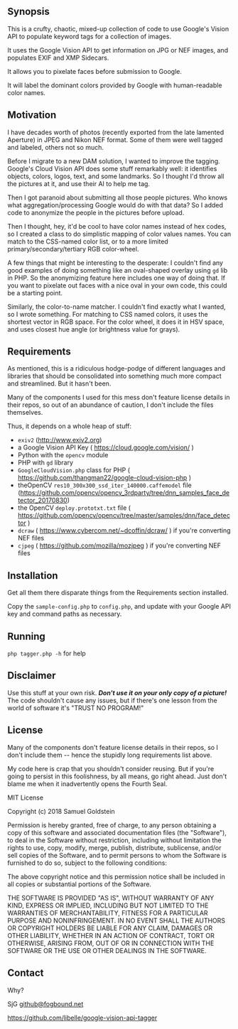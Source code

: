 ## Synopsis

This is a crufty, chaotic, mixed-up collection of code to use Google's Vision API to populate
keyword tags for a collection of images.

It uses the Google Vision API to get information on JPG or NEF images, and populates EXIF and
XMP Sidecars.

It allows you to pixelate faces before submission to Google.

It will label the dominant colors provided by Google with human-readable color names.

## Motivation

I have decades worth of photos (recently exported from the late lamented Aperture) in JPEG and Nikon NEF
format. Some of them were well tagged and labeled, others not so much.

Before I migrate to a new DAM solution, I wanted to improve the tagging. Google's Cloud Vision API does
some stuff remarkably well: it identifies objects, colors, logos, text, and some landmarks. So I thought
I'd throw all the pictures at it, and use their AI to help me tag.

Then I got paranoid about submitting all those people pictures. Who knows what aggregation/processing
Google would do with that data? So I added code to anonymize the people in the pictures before upload.

Then I thought, hey, it'd be cool to have color names instead of hex codes, so I created a class to
do simplistic mapping of color values names. You can match to the CSS-named color list, or to a more
limited primary/secondary/tertiary RGB color-wheel.

A few things that might be interesting to the desperate:
I couldn't find any good examples of doing something like an oval-shaped overlay using `gd` lib in PHP.
So the anonymizing feature here includes one way of doing that. If you want to pixelate out faces with
a nice oval in your own code, this could be a starting point.

Similarly, the color-to-name matcher. I couldn't find exactly what I wanted, so I wrote something.
For matching to CSS named colors, it uses the shortest vector in RGB space.
For the color wheel, it does it in HSV space, and uses closest hue angle (or brightness value for grays).

## Requirements

As mentioned, this is a ridiculous hodge-podge of different languages and libraries that should
be consolidated into something much more compact and streamlined. But it hasn't been.

Many of the components I used for this mess don't feature license details in their repos,
so out of an abundance of caution, I don't include the files themselves.

Thus, it depends on a whole heap of stuff:
* `exiv2` (http://www.exiv2.org)
* a Google Vision API Key ( https://cloud.google.com/vision/ )
* Python with the `opencv` module
* PHP with `gd` library
* `GoogleCloudVision.php` class for PHP ( https://github.com/thangman22/google-cloud-vision-php )
* theOpenCV `res10_300x300_ssd_iter_140000.caffemodel` file (https://github.com/opencv/opencv_3rdparty/tree/dnn_samples_face_detector_20170830)
* the OpenCV `deploy.prototxt.txt` file ( https://github.com/opencv/opencv/tree/master/samples/dnn/face_detector )
* `dcraw` ( https://www.cybercom.net/~dcoffin/dcraw/ ) if you're converting NEF files
* `cjpeg` ( https://github.com/mozilla/mozjpeg ) if you're converting NEF files

## Installation

Get all them there disparate things from the Requirements section installed.

Copy the `sample-config.php` to `config.php`, and update with your Google API key and command paths as necessary.

## Running
`php tagger.php -h` for help

## Disclaimer

Use this stuff at your own risk. _**Don't use it on your only copy of a picture!**_ The code shouldn't
cause any issues, but if there's one lesson from the world of software it's "TRUST NO PROGRAM!"

## License

Many of the components don't feature license details in their repos, so I don't include them -- hence the stupidly long requirements list above.

My code here is crap that you shouldn't consider reusing. But if you're going to persist in this
foolishness, by all means, go right ahead. Just don't blame me when it inadvertently opens the Fourth Seal.

MIT License

Copyright (c) 2018 Samuel Goldstein

Permission is hereby granted, free of charge, to any person obtaining a copy
of this software and associated documentation files (the "Software"), to deal
in the Software without restriction, including without limitation the rights
to use, copy, modify, merge, publish, distribute, sublicense, and/or sell
copies of the Software, and to permit persons to whom the Software is
furnished to do so, subject to the following conditions:

The above copyright notice and this permission notice shall be included in all
copies or substantial portions of the Software.

THE SOFTWARE IS PROVIDED "AS IS", WITHOUT WARRANTY OF ANY KIND, EXPRESS OR
IMPLIED, INCLUDING BUT NOT LIMITED TO THE WARRANTIES OF MERCHANTABILITY,
FITNESS FOR A PARTICULAR PURPOSE AND NONINFRINGEMENT. IN NO EVENT SHALL THE
AUTHORS OR COPYRIGHT HOLDERS BE LIABLE FOR ANY CLAIM, DAMAGES OR OTHER
LIABILITY, WHETHER IN AN ACTION OF CONTRACT, TORT OR OTHERWISE, ARISING FROM,
OUT OF OR IN CONNECTION WITH THE SOFTWARE OR THE USE OR OTHER DEALINGS IN THE
SOFTWARE.

## Contact
Why?

SjG <github@fogbound.net>

https://github.com/libelle/google-vision-api-tagger